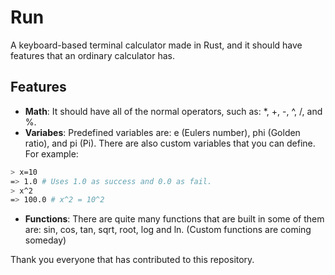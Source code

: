 # Run

A keyboard-based terminal calculator made in Rust, and it should have features that an ordinary calculator has.

## Features

- **Math**: It should have all of the normal operators, such as: *, +, -, ^, /, and %.
- **Variabes**: Predefined variables are: e (Eulers number), phi (Golden ratio), and pi (Pi). There are also custom variables that you can define. For example:
```bash
> x=10
=> 1.0 # Uses 1.0 as success and 0.0 as fail.
> x^2
=> 100.0 # x^2 = 10^2
```
- **Functions**: There are quite many functions that are built in some of them are: sin, cos, tan, sqrt, root, log and ln. (Custom functions are coming someday)

Thank you everyone that has contributed to this repository.